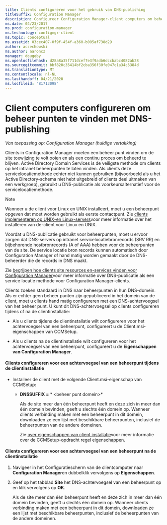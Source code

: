 ```yaml
---
title: Clients configureren voor het gebruik van DNS-publishing
titleSuffix: Configuration Manager
description: Configureer Configuration Manager-client computers om beheer punten te vinden met behulp van DNS-publishing.
ms.date: 04/23/2017
ms.prod: configuration-manager
ms.technology: configmgr-client
ms.topic: conceptual
ms.assetid: 03cec407-0f9f-454f-a360-b005af738d29
author: aczechowski
ms.author: aaroncz
manager: dougeby
ms.openlocfilehash: d28a8a35f711dcef7e3f9adb6dccbabc4082ab28
ms.sourcegitcommit: bbf820c35414bf2cba356f30fe047c1a34c5384d
ms.translationtype: MT
ms.contentlocale: nl-NL
ms.lasthandoff: 04/21/2020
ms.locfileid: "81713098"
---
```

# <a name="configure-client-computers-to-find-management-points-by-using-dns-publishing"></a>Client computers configureren om beheer punten te vinden met DNS-publishing

*Van toepassing op: Configuration Manager (huidige vertakking)*

Clients in Configuration Manager moeten een beheer punt vinden om de site toewijzing te volt ooien en als een continu proces om beheerd te blijven. Active Directory Domain Services is de veiligste methode om clients op het intranet beheerpunten te laten vinden. Als clients deze servicelocatiemethode echter niet kunnen gebruiken (bijvoorbeeld als u het Active Directory-schema niet hebt uitgebreid of clients deel uitmaken van een werkgroep), gebruikt u DNS-publicatie als voorkeursalternatief voor de servicelocatiemethode.  

> [!NOTE]  
>  Wanneer u de client voor Linux en UNIX installeert, moet u een beheerpunt opgeven dat moet worden gebruikt als eerste contactpunt. Zie [clients implementeren op UNIX-en Linux-servers](../../../core/clients/deploy/deploy-clients-to-unix-and-linux-servers.md)voor meer informatie over het installeren van de-client voor Linux en UNIX.  

 Voordat u DNS-publicatie gebruikt voor beheerpunten, moet u ervoor zorgen dat DNS-servers op intranet servicelocatiebronrecords (SRV RR) en bijbehorende hostbronrecords (A of AAA) hebben voor de beheerpunten van de site. De service locatie bron records kunnen automatisch door Configuration Manager of hand matig worden gemaakt door de DNS-beheerder die de records in DNS maakt.  

 Zie [begrijpen hoe clients site resources en-services vinden voor Configuration Manager](../../../core/plan-design/hierarchy/understand-how-clients-find-site-resources-and-services.md)voor meer informatie over DNS-publicatie als een service locatie methode voor Configuration Manager-clients.  

 Clients zoeken standaard in DNS naar beheerpunten in hun DNS-domein. Als er echter geen beheer punten zijn gepubliceerd in het domein van de client, moet u clients hand matig configureren met een DNS-achtervoegsel van het beheer punt. U kunt dit DNS-achtervoegsel op clients configureren tijdens of na de clientinstallatie:  

-   Als u clients tijdens de clientinstallatie wilt configureren voor het achtervoegsel van een beheerpunt, configureert u de Client.msi-eigenschappen van CCMSetup.  

-   Als u clients na de clientinstallatie wilt configureren voor het achtervoegsel van een beheerpunt, configureert u de **Eigenschappen van Configuration Manager**.  

#### <a name="to-configure-clients-for-a-management-point-suffix-during-client-installation"></a>Clients configureren voor een achtervoegsel van een beheerpunt tijdens de clientinstallatie  

- Installeer de client met de volgende Client.msi-eigenschap van CCMSetup:  

  - **DNSSUFFIX =** * &lt;beheer punt domein\>*  

     Als de site meer dan één beheerpunt heeft en deze zich in meer dan één domein bevinden, geeft u slechts één domein op. Wanneer clients verbinding maken met een beheerpunt in dit domein, downloaden ze een lijst met beschikbare beheerpunten, inclusief de beheerpunten van de andere domeinen.  

    Zie [over eigenschappen van client installatie](../../../core/clients/deploy/about-client-installation-properties.md)voor meer informatie over de CCMSetup-opdracht regel eigenschappen.  

#### <a name="to-configure-clients-for-a-management-point-suffix-after-client-installation"></a>Clients configureren voor een achtervoegsel van een beheerpunt na de clientinstallatie  

1.  Navigeer in het Configuratiescherm van de clientcomputer naar **Configuration Manager**en dubbelklik vervolgens op **Eigenschappen**.  

2.  Geef op het tabblad **Site** het DNS-achtervoegsel van een beheerpunt op en klik vervolgens op **OK**.  

     Als de site meer dan één beheerpunt heeft en deze zich in meer dan één domein bevinden, geeft u slechts één domein op. Wanneer clients verbinding maken met een beheerpunt in dit domein, downloaden ze een lijst met beschikbare beheerpunten, inclusief de beheerpunten van de andere domeinen.
